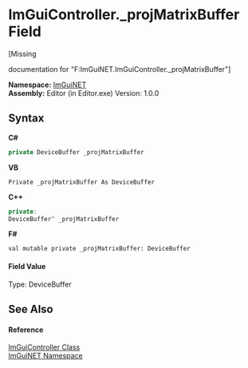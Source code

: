 # ImGuiController._projMatrixBuffer Field
 

\[Missing <summary> documentation for "F:ImGuiNET.ImGuiController._projMatrixBuffer"\]

**Namespace:**&nbsp;<a href="7ecbdf68-1567-8265-0ab1-032412bfb743">ImGuiNET</a><br />**Assembly:**&nbsp;Editor (in Editor.exe) Version: 1.0.0

## Syntax

**C#**<br />
``` C#
private DeviceBuffer _projMatrixBuffer
```

**VB**<br />
``` VB
Private _projMatrixBuffer As DeviceBuffer
```

**C++**<br />
``` C++
private:
DeviceBuffer^ _projMatrixBuffer
```

**F#**<br />
``` F#
val mutable private _projMatrixBuffer: DeviceBuffer
```


#### Field Value
Type: DeviceBuffer

## See Also


#### Reference
<a href="dc8569e8-a101-000f-d0db-652eaa2a83fb">ImGuiController Class</a><br /><a href="7ecbdf68-1567-8265-0ab1-032412bfb743">ImGuiNET Namespace</a><br />